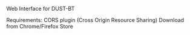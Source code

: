 Web Interface for DUST-BT

Requirements:
	CORS plugin (Cross Origin Resource Sharing)
		Download from Chrome/Firefox Store
